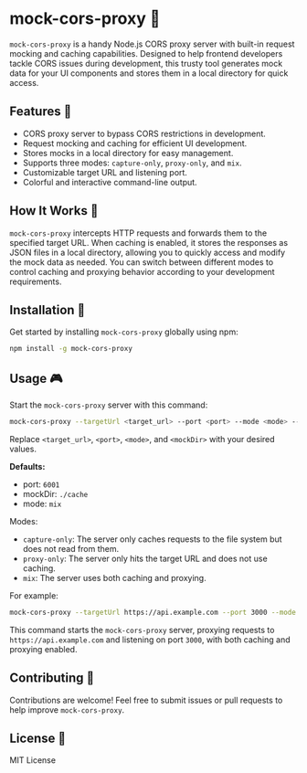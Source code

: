 # mock-cors-proxy 🚀

`mock-cors-proxy` is a handy Node.js CORS proxy server with built-in request mocking and caching capabilities. Designed to help frontend developers tackle CORS issues during development, this trusty tool generates mock data for your UI components and stores them in a local directory for quick access.

## Features 🌟

- CORS proxy server to bypass CORS restrictions in development.
- Request mocking and caching for efficient UI development.
- Stores mocks in a local directory for easy management.
- Supports three modes: `capture-only`, `proxy-only`, and `mix`.
- Customizable target URL and listening port.
- Colorful and interactive command-line output.

## How It Works 🧠

`mock-cors-proxy` intercepts HTTP requests and forwards them to the specified target URL. When caching is enabled, it stores the responses as JSON files in a local directory, allowing you to quickly access and modify the mock data as needed. You can switch between different modes to control caching and proxying behavior according to your development requirements.

## Installation 🔧

Get started by installing `mock-cors-proxy` globally using npm:

```bash
npm install -g mock-cors-proxy
```

## Usage 🎮

Start the `mock-cors-proxy` server with this command:

```bash
mock-cors-proxy --targetUrl <target_url> --port <port> --mode <mode> --mockDir <directory>
```

Replace `<target_url>`, `<port>`, `<mode>`, and `<mockDir>` with your desired values. 

**Defaults:**

* port: `6001`
* mockDir: `./cache`
* mode: `mix`

Modes:

- `capture-only`: The server only caches requests to the file system but does not read from them.
- `proxy-only`: The server only hits the target URL and does not use caching.
- `mix`: The server uses both caching and proxying.

For example:

```bash
mock-cors-proxy --targetUrl https://api.example.com --port 3000 --mode mix --mockDir <mockDir>
```

This command starts the `mock-cors-proxy` server, proxying requests to `https://api.example.com` and listening on port `3000`, with both caching and proxying enabled.

## Contributing 🤝

Contributions are welcome! Feel free to submit issues or pull requests to help improve `mock-cors-proxy`.

## License 📄

MIT License
